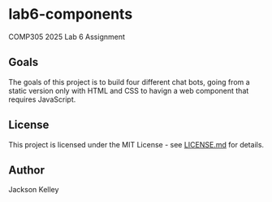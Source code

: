 # lab6-components
COMP305 2025 Lab 6 Assignment
## Goals
The goals of this project is to build four different chat bots, going from a static version only with HTML and CSS to havign a web component that requires JavaScript.

## License
This project is licensed under the MIT License - see [LICENSE.md](LICENSE.md) for
details.
## Author
Jackson Kelley